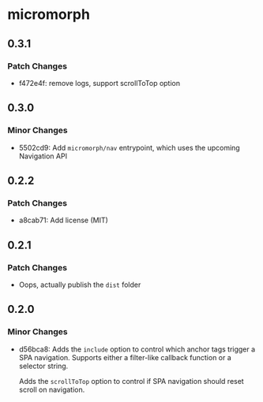# micromorph

## 0.3.1

### Patch Changes

- f472e4f: remove logs, support scrollToTop option

## 0.3.0

### Minor Changes

- 5502cd9: Add `micromorph/nav` entrypoint, which uses the upcoming Navigation API

## 0.2.2

### Patch Changes

- a8cab71: Add license (MIT)

## 0.2.1

### Patch Changes

- Oops, actually publish the `dist` folder

## 0.2.0

### Minor Changes

- d56bca8: Adds the `include` option to control which anchor tags trigger a SPA navigation. Supports either a filter-like callback function or a selector string.

  Adds the `scrollToTop` option to control if SPA navigation should reset scroll on navigation.
